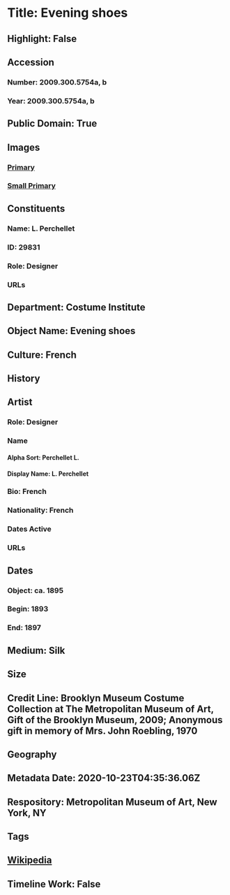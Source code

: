 # Title: Evening shoes
## Highlight: False
## Accession
### Number: 2009.300.5754a, b
### Year: 2009.300.5754a, b
## Public Domain: True
## Images
### [Primary](https://images.metmuseum.org/CRDImages/ci/original/70.53.11a-b_CP2.jpg)
### [Small Primary](https://images.metmuseum.org/CRDImages/ci/web-large/70.53.11a-b_CP2.jpg)
## Constituents
### Name: L. Perchellet
### ID: 29831
### Role: Designer
### URLs
## Department: Costume Institute
## Object Name: Evening shoes
## Culture: French
## History
## Artist
### Role: Designer
### Name
#### Alpha Sort: Perchellet L.
#### Display Name: L. Perchellet
### Bio: French
### Nationality: French
### Dates Active
### URLs
## Dates
### Object: ca. 1895
### Begin: 1893
### End: 1897
## Medium: Silk
## Size
## Credit Line: Brooklyn Museum Costume Collection at The Metropolitan Museum of Art, Gift of the Brooklyn Museum, 2009; Anonymous gift in memory of Mrs. John Roebling, 1970
## Geography
## Metadata Date: 2020-10-23T04:35:36.06Z
## Respository: Metropolitan Museum of Art, New York, NY
## Tags
## [Wikipedia](https://www.wikidata.org/wiki/Q100722141)
## Timeline Work: False
